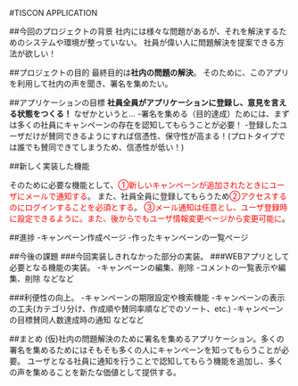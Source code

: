 #TISCON APPLICATION

##今回のプロジェクトの背景
社内には様々な問題があるが、それを解決するためのシステムや環境が整っていない。
社員が偉い人に問題解決を提案できる方法が欲しい！

##プロジェクトの目的
最終目的は**社内の問題の解決**。
そのために、このアプリを利用して社内の声を聞き、署名を集めたい。

##アプリケーションの目標
**社員全員がアプリケーションに登録し、意見を言える状態をつくる！**
なぜかというと…
-署名を集める（目的達成）ためには、まずは多くの社員にキャンペーンの存在を認知してもらうことが必要！
-登録したユーザだけが賛同できるようにすれば信憑性、保守性が高まる！(プロトタイプでは誰でも賛同できてしまうため、信憑性が低い！)

##新しく実装した機能

そのために必要な機能として、<font color="Red">①新しいキャンペーンが追加されたときにユーザにメールで通知する</font>。
また、社員全員に登録してもらうため<font color="Red">②アクセスするのにログインすることを必須とする</font>。
<font color="Red">③メール通知は任意とし、ユーザ登録時に設定できるように。また、後からでもユーザ情報変更ページから変更可能に</font>。

##進捗
-キャンペーン作成ページ
-作ったキャンペーンの一覧ページ


##今後の課題
###今回実装しきれなかった部分の実装。
###WEBアプリとして必要となる機能の実装。
-キャンペーンの編集、削除
-コメントの一覧表示や編集、削除
などなど

###利便性の向上。
-キャンペーンの期限設定や検索機能
-キャンペーンの表示の工夫(カテゴリ分け、作成順や賛同率順などでのソート、etc.)
-キャンペーンの目標賛同人数達成時の通知
などなど

##まとめ
(仮)社内の問題解決のために署名を集めるアプリケーション。多くの署名を集めるためにはそもそも多くの人にキャンペーンを知ってもらうことが必要。
ユーザとなる社員に通知を行うことで認知してもらう機能を追加し、多くの声を集めることを新たな価値として提供する。
